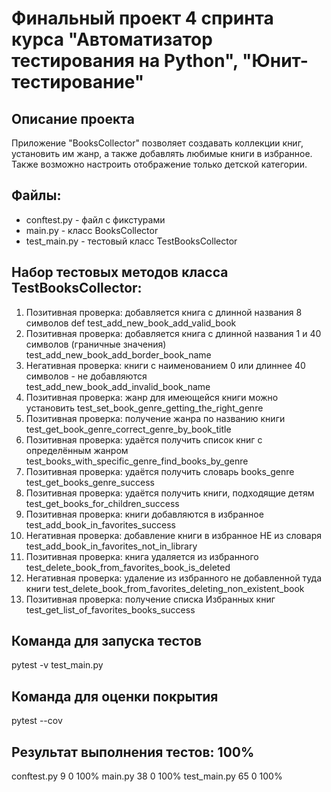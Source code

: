 # Финальный проект 4 спринта курса "Автоматизатор тестирования на Python", "Юнит-тестирование"

## Описание проекта

Приложение "BooksCollector" позволяет создавать коллекции книг, установить им жанр, а также добавлять любимые книги в избранное. Также возможно настроить отображение только детской категории.

## Файлы:
- conftest.py - файл с фикстурами
- main.py - класс BooksCollector
- test_main.py - тестовый класс TestBooksCollector

## Набор тестовых методов класса TestBooksCollector:
1. Позитивная проверка: добавляется книга с длинной названия 8 символов
    def test_add_new_book_add_valid_book
2. Позитивная проверка: добавляется книга с длинной названия 1 и 40 символов (граничные значения)
    test_add_new_book_add_border_book_name
3. Негативная проверка: книги с наименованием 0 или длиннее 40 символов - не добавляются
    test_add_new_book_add_invalid_book_name
4. Позитивная проверка: жанр для имеющейся книги можно установить
    test_set_book_genre_getting_the_right_genre
5. Позитивная проверка: получение жанра по названию книги
    test_get_book_genre_correct_genre_by_book_title
6. Позитивная проверка: удаётся получить список книг с определённым жанром
    test_books_with_specific_genre_find_books_by_genre
7. Позитивная проверка: удаётся получить словарь books_genre
    test_get_books_genre_success
8. Позитивная проверка: удаётся получить книги, подходящие детям
    test_get_books_for_children_success
9. Позитивная проверка: книги добавляются в избранное
    test_add_book_in_favorites_success
10. Негативная проверка: добавление книги в избранное НЕ из словаря
    test_add_book_in_favorites_not_in_library
11. Позитивная проверка: книга удаляется из избранного
    test_delete_book_from_favorites_book_is_deleted  
12. Негативная проверка: удаление из избранного не добавленной туда книги
    test_delete_book_from_favorites_deleting_non_existent_book
13. Позитивная проверка: получение списка Избранных книг
    test_get_list_of_favorites_books_success

## Команда для запуска тестов
pytest -v test_main.py

## Команда для оценки покрытия
pytest --cov

## Результат выполнения тестов: 100%

conftest.py        9      0   100%
main.py           38      0   100%
test_main.py      65      0   100%